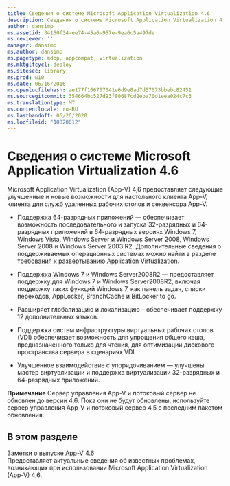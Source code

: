 ```yaml
---
title: Сведения о системе Microsoft Application Virtualization 4.6
description: Сведения о системе Microsoft Application Virtualization 4.6
author: dansimp
ms.assetid: 34150f34-ee74-45a6-957e-9ea6c5a497de
ms.reviewer: ''
manager: dansimp
ms.author: dansimp
ms.pagetype: mdop, appcompat, virtualization
ms.mktglfcycl: deploy
ms.sitesec: library
ms.prod: w10
ms.date: 06/16/2016
ms.openlocfilehash: ae177f166757041e6d9e0ad7d57673bbebc82451
ms.sourcegitcommit: 354664bc527d93f80687cd2eba70d1eea024c7c3
ms.translationtype: MT
ms.contentlocale: ru-RU
ms.lasthandoff: 06/26/2020
ms.locfileid: "10820012"
---
```

# Сведения о системе Microsoft Application Virtualization 4.6


Microsoft Application Virtualization (App-V) 4,6 предоставляет следующие улучшенные и новые возможности для настольного клиента App-V, клиента для служб удаленных рабочих столов и секвенсора App-V.

-   Поддержка 64-разрядных приложений — обеспечивает возможность последовательного и запуска 32-разрядных и 64-разрядных приложений в 64-разрядных версиях Windows 7, Windows Vista, Windows Server и Windows Server 2008, Windows Server 2008 и Windows Server 2003 R2. Дополнительные сведения о поддерживаемых операционных системах можно найти в разделе [требования к развертыванию Application Virtualization](application-virtualization-deployment-requirements.md).

-   Поддержка Windows 7 и Windows Server2008R2 — предоставляет поддержку для Windows 7 и Windows Server2008R2, включая поддержку таких функций Windows 7, как панель задач, списки переходов, AppLocker, BranchCache и BitLocker to go.

-   Расширяет глобализацию и локализацию – обеспечивает поддержку 12 дополнительных языков.

-   Поддержка систем инфраструктуры виртуальных рабочих столов (VDI) обеспечивает возможность для упрощения общего кэша, предназначенного только для чтения, для оптимизации дискового пространства сервера в сценариях VDI.

-   Улучшенное взаимодействие с упорядочиванием — улучшены мастер виртуализации и поддержка виртуализации 32-разрядных и 64-разрядных приложений.

**Примечание**  Сервер управления App-V и потоковый сервер не обновлен до версии 4,6. Пока они не будут обновлены, используйте сервер управления App-V и потоковый сервер 4,5 с последним пакетом обновления.

 

## В этом разделе


<a href="" id="app-v-4-6-release-notes"></a>[Заметки о выпуске App-V 4.6](app-v-46-release-notes.md)  
Предоставляет актуальные сведения об известных проблемах, возникающих при использовании Microsoft Application Virtualization (App-V) 4,6.

 

 





